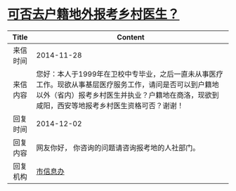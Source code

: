 # [可否去户籍地外报考乡村医生？](http://www.shangluo.gov.cn/zmhd/ldxxxx.jsp?urltype=leadermail.LeaderMailContentUrl&wbtreeid=1112&leadermailid=2831)

| Title |                                                Content                                                |
|:-----:|-------------------------------------------------------------------------------------------------------|
| 来信时间  | 2014-11-28                                                                                            |
| 来信内容  | 您好：本人于1999年在卫校中专毕业，之后一直未从事医疗工作。现欲从事基层医疗服务工作，请问是否可以到户籍地以外（省内）报考乡村医生并执业？户籍地在商洛，现欲到咸阳，西安等地报考乡村医生资格可否？谢谢！ |
| 回复时间  | 2014-12-02                                                                                            |
| 回复内容  | 网友你好， 你咨询的问题请咨询报考地的人社部门。                                                                              |
| 回复机构  | [市信息办](../../category/agencies/市信息办.md)                                                               |